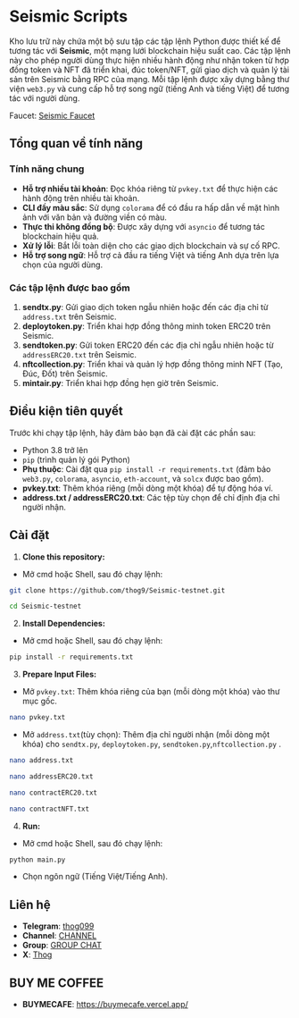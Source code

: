 # Seismic Scripts

Kho lưu trữ này chứa một bộ sưu tập các tập lệnh Python được thiết kế để tương tác với **Seismic**, một mạng lưới blockchain hiệu suất cao. Các tập lệnh này cho phép người dùng thực hiện nhiều hành động như nhận token từ hợp đồng token và NFT đã triển khai, đúc token/NFT, gửi giao dịch và quản lý tài sản trên Seismic bằng RPC của mạng. Mỗi tập lệnh được xây dựng bằng thư viện `web3.py` và cung cấp hỗ trợ song ngữ (tiếng Anh và tiếng Việt) để tương tác với người dùng.

Faucet: [Seismic Faucet](https://faucet-2.seismicdev.net/)

## Tổng quan về tính năng

### Tính năng chung

- **Hỗ trợ nhiều tài khoản**: Đọc khóa riêng từ `pvkey.txt` để thực hiện các hành động trên nhiều tài khoản.
- **CLI đầy màu sắc**: Sử dụng `colorama` để có đầu ra hấp dẫn về mặt hình ảnh với văn bản và đường viền có màu.
- **Thực thi không đồng bộ**: Được xây dựng với `asyncio` để tương tác blockchain hiệu quả.
- **Xử lý lỗi**: Bắt lỗi toàn diện cho các giao dịch blockchain và sự cố RPC.
- **Hỗ trợ song ngữ**: Hỗ trợ cả đầu ra tiếng Việt và tiếng Anh dựa trên lựa chọn của người dùng.

### Các tập lệnh được bao gồm

1. **sendtx.py**: Gửi giao dịch token ngẫu nhiên hoặc đến các địa chỉ từ `address.txt` trên Seismic.
2. **deploytoken.py**: Triển khai hợp đồng thông minh token ERC20 trên Seismic.
3. **sendtoken.py**: Gửi token ERC20 đến các địa chỉ ngẫu nhiên hoặc từ `addressERC20.txt` trên Seismic.
4. **nftcollection.py**: Triển khai và quản lý hợp đồng thông minh NFT (Tạo, Đúc, Đốt) trên Seismic.
5. **mintair.py**: Triển khai hợp đồng hẹn giờ trên Seismic.

## Điều kiện tiên quyết

Trước khi chạy tập lệnh, hãy đảm bảo bạn đã cài đặt các phần sau:

- Python 3.8 trở lên
- `pip` (trình quản lý gói Python)
- **Phụ thuộc**: Cài đặt qua `pip install -r requirements.txt` (đảm bảo `web3.py`, `colorama`, `asyncio`, `eth-account`, và `solcx` được bao gồm).
- **pvkey.txt**: Thêm khóa riêng (mỗi dòng một khóa) để tự động hóa ví.
- **address.txt / addressERC20.txt**: Các tệp tùy chọn để chỉ định địa chỉ người nhận.

## Cài đặt

1. **Clone this repository:**
- Mở cmd hoặc Shell, sau đó chạy lệnh:
```sh
git clone https://github.com/thog9/Seismic-testnet.git
```
```sh
cd Seismic-testnet
```
2. **Install Dependencies:**
- Mở cmd hoặc Shell, sau đó chạy lệnh:
```sh
pip install -r requirements.txt
```
3. **Prepare Input Files:**
- Mở `pvkey.txt`: Thêm khóa riêng của bạn (mỗi dòng một khóa) vào thư mục gốc.
```sh
nano pvkey.txt
```
- Mở `address.txt`(tùy chọn): Thêm địa chỉ người nhận (mỗi dòng một khóa) cho `sendtx.py`, `deploytoken.py`, `sendtoken.py`,`nftcollection.py` .
```sh
nano address.txt
```
```sh
nano addressERC20.txt
```
```sh
nano contractERC20.txt
```
```sh
nano contractNFT.txt
```
4. **Run:**
- Mở cmd hoặc Shell, sau đó chạy lệnh:
```sh
python main.py
```
- Chọn ngôn ngữ (Tiếng Việt/Tiếng Anh).

## Liên hệ

- **Telegram**: [thog099](https://t.me/thog099)
- **Channel**: [CHANNEL](https://t.me/thogairdrops)
- **Group**: [GROUP CHAT](https://t.me/thogchats)
- **X**: [Thog](https://x.com/thog099) 

## BUY ME COFFEE

- **BUYMECAFE**: https://buymecafe.vercel.app/
